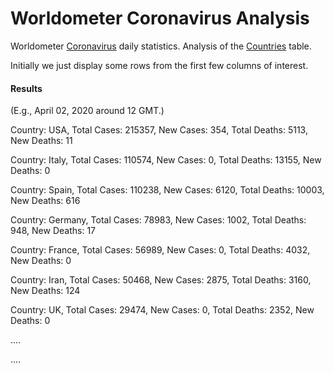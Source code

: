# Worldometer Coronavirus Analysis 

Worldometer [Coronavirus] daily statistics. Analysis of the [Countries] table.

Initially we just display some rows from the first few columns of interest.

#### Results

(E.g.,  April 02, 2020 around 12 GMT.)


Country: USA, Total Cases: 215357, New Cases: 354, Total Deaths: 5113, New Deaths: 11

Country: Italy, Total Cases: 110574, New Cases: 0, Total Deaths: 13155, New Deaths: 0

Country: Spain, Total Cases: 110238, New Cases: 6120, Total Deaths: 10003, New Deaths: 616

Country: Germany, Total Cases: 78983, New Cases: 1002, Total Deaths: 948, New Deaths: 17

Country: France, Total Cases: 56989, New Cases: 0, Total Deaths: 4032, New Deaths: 0

Country: Iran, Total Cases: 50468, New Cases: 2875, Total Deaths: 3160, New Deaths: 124

Country: UK, Total Cases: 29474, New Cases: 0, Total Deaths: 2352, New Deaths: 0

....

....

[Coronavirus]: <https://www.worldometers.info/coronavirus/>
[Countries]: <https://www.worldometers.info/coronavirus/#countries>
